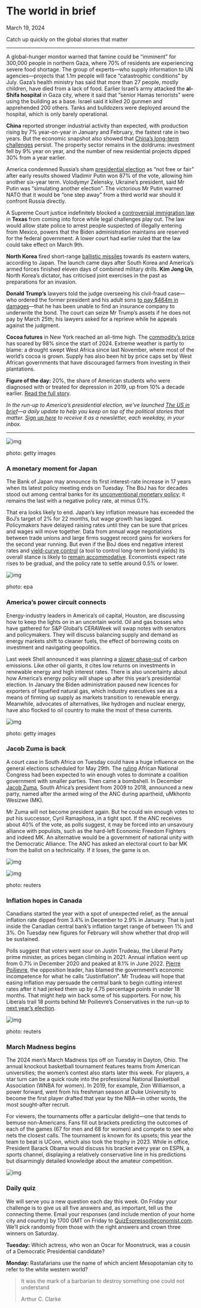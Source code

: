 # The world in brief

March 19, 2024

Catch up quickly on the global stories that matter

------

A global-hunger monitor warned that famine could be “imminent” for 300,000 people in northern Gaza, where 70% of residents are experiencing severe food shortage. The group of experts—who supply information to UN agencies—projects that 1.1m people will face “catastrophic conditions” by July. Gaza’s health ministry has said that more than 27 people, mostly children, have died from a lack of food. Earlier Israel’s army attacked the **al-Shifa hospital** in Gaza city, where it said that “senior Hamas terrorists” were using the building as a base. Israel said it killed 20 gunmen and apprehended 200 others. Tanks and bulldozers were deployed around the hospital, which is only barely operational.

**China** reported stronger industrial activity than expected, with production rising by 7% year-on-year in January and February, the fastest rate in two years. But the economic snapshot also showed that [China’s long-term challenges](https://www.economist.com/finance-and-economics/2024/01/17/chinas-population-is-shrinking-and-its-economy-is-losing-ground) persist. The property sector remains in the doldrums: investment fell by 9% year on year, and the number of new residential projects dipped 30% from a year earlier.

America condemned Russia’s sham [presidential election](https://www.economist.com/europe/2024/03/17/vladimir-putins-sham-re-election-is-notable-only-for-the-protests) as “not free or fair” after early results showed Vladimir Putin won 87% of the vote, allowing him another six-year term. Volodymyr Zelensky, Ukraine’s president, said Mr Putin was “simulating another election”. The victorious Mr Putin warned NATO that it would be “one step away” from a third world war should it confront Russia directly.

A Supreme Court justice indefinitely blocked a [controversial immigration law](https://www.economist.com/united-states/2024/01/25/the-bold-texas-plan-to-stop-migrants-has-hit-a-wall) in **Texas** from coming into force while legal challenges play out. The law would allow state police to arrest people suspected of illegally entering from Mexico, powers that the Biden administration maintains are reserved for the federal government. A lower court had earlier ruled that the law could take effect on March 9th.

**North Korea** fired short-range [ballistic missiles](https://www.economist.com/asia/2024/03/05/north-korea-is-arming-russia-and-threatening-war-with-south-korea) towards its eastern waters, according to Japan. The launch came days after South Korea and America’s armed forces finished eleven days of combined military drills. **Kim Jong Un**, North Korea’s dictator, has criticised joint exercises in the past as preparations for an invasion.

**Donald Trump’s** lawyers told the judge overseeing his civil-fraud case—who ordered the former president and his adult sons [to pay $464m in damages](https://www.economist.com/united-states/2024/02/17/the-consequences-of-donald-trumps-huge-fine-for-fraud)—that he has been unable to find an insurance company to underwrite the bond. The court can seize Mr Trump’s assets if he does not pay by March 25th; his lawyers asked for a reprieve while he appeals against the judgment.

**Cocoa futures** in New York reached an all-time high. The [commodity’s price](https://www.economist.com/graphic-detail/2024/02/28/why-chocolate-is-becoming-much-more-expensive) has soared by 98% since the start of 2024. Extreme weather is partly to blame: a drought swept West Africa since last November, where most of the world’s cocoa is grown. Supply has also been hit by price caps set by West African governments that have discouraged farmers from investing in their plantations.

**Figure of the day:** 20%, the share of American students who were diagnosed with or treated for depression in 2019, up from 10% a decade earlier. [Read the full story](https://www.economist.com/culture/2024/03/15/how-worried-should-people-be-about-generation-z).

*In the run-up to America’s presidential election, we’ve launched* [*The US in brief*](https://www.economist.com/us-in-brief)*—a daily update to help you keep on top of the political stories that matter.* [*Sign up here*](https://www.economist.com/newsletters/us-in-brief) *to receive it as a newsletter, each weekday, in your inbox.*

------

![img](https://cdn.espresso.economist.com/files/public/images/20240323_dap311.jpg)

photo: getty images

### A monetary moment for Japan

The Bank of Japan may announce its first interest-rate increase in 17 years when its latest policy meeting ends on Tuesday. The BoJ has for decades stood out among central banks for its [unconventional monetary policy](https://www.economist.com/finance-and-economics/2023/07/28/the-bank-of-japan-jolts-global-markets); it remains the last with a negative policy rate, at minus 0.1%.

That era looks likely to end. Japan’s key inflation measure has exceeded the BoJ’s target of 2% for 22 months, but wage growth has lagged. Policymakers have delayed raising rates until they can be sure that prices and wages will move together. Data from annual wage negotiations between trade unions and large firms suggest record gains for workers for the second year running. But even if the BoJ does end negative interest rates and [yield-curve control](https://www.economist.com/finance-and-economics/2023/11/02/how-japan-poses-a-threat-to-the-global-financial-system) (a tool to control long-term bond yields) its overall stance is likely to [remain accommodative](https://www.economist.com/finance-and-economics/2023/02/14/the-bank-of-japans-new-governor-ueda-kazuo-marks-a-break-with-tradition). Economists expect rate rises to be gradual, and the policy rate to settle around 0.5% or lower.

![img](https://cdn.espresso.economist.com/files/public/images/20240323_dap306.jpg)

photo: epa

### America’s power circuit connects

Energy-industry leaders in America’s oil capital, Houston, are discussing how to keep the lights on in an uncertain world. Oil and gas bosses who have gathered for S&P Global’s CERAWeek will swap notes with senators and policymakers. They will discuss balancing supply and demand as energy markets shift to cleaner fuels, the effect of borrowing costs on investment and navigating geopolitics.

Last week Shell announced it was planning a [slower phase-out](https://www.economist.com/special-report/2024/03/11/can-big-oil-run-in-reverse) of carbon emissions. Like other oil giants, it cites low returns on investments in renewable energy and high interest rates. There is also uncertainty about how America’s energy policy will shape up after this year’s presidential election. In January the Biden administration paused new licences for exporters of liquefied natural gas, which industry executives see as a means of firming up supply as markets transition to renewable energy. Meanwhile, advocates of alternatives, like hydrogen and nuclear energy, have also flocked to oil country to make the most of these currents.

![img](https://cdn.espresso.economist.com/files/public/images/20240323_dap308.jpg)

photo: getty images

### Jacob Zuma is back

A court case in South Africa on Tuesday could have a huge influence on the general elections scheduled for May 29th. The [ruling](https://www.economist.com/middle-east-and-africa/2023/05/22/business-leaders-fear-that-south-africa-risks-becoming-a-failed-state) African National Congress had been expected to win enough votes to dominate a coalition government with smaller parties. Then came a bombshell. In December [Jacob Zuma](https://www.economist.com/the-economist-explains/2018/02/19/why-jacob-zuma-resigned), South Africa’s president from 2009 to 2018, announced a new party, named after the armed wing of the ANC during apartheid, uMkhonto Wesizwe (MK).

Mr Zuma will not become president again. But he could win enough votes to put his successor, Cyril Ramaphosa, in a tight spot. If the ANC receives about 40% of the vote, as polls suggest, it may be forced into an unsavoury alliance with populists, such as the hard-left Economic Freedom Fighters and indeed MK. An alternative would be a government of national unity with the Democratic Alliance. The ANC has asked an electoral court to bar MK from the ballot on a technicality. If it loses, the game is on.

![img](https://cdn.espresso.economist.com/files/public/images/20240323_DAC851.jpg)

![img](https://cdn.espresso.economist.com/files/public/images/20240323_dap305.jpg)

photo: reuters

### Inflation hopes in Canada

Canadians started the year with a spot of unexpected relief, as the annual inflation rate dipped from 3.4% in December to 2.9% in January. That is just inside the Canadian central bank’s inflation target range of between 1% and 3%. On Tuesday new figures for February will show whether that drop will be sustained.

Polls suggest that voters went sour on Justin Trudeau, the Liberal Party prime minister, as prices began climbing in 2021. Annual inflation went up from 0.7% in December 2020 and peaked at 8.1% in June 2022. [Pierre Poilievre](https://www.economist.com/the-americas/2022/09/15/canadas-conservatives-pick-a-brainy-brawler-as-leader), the opposition leader, has blamed the government’s economic incompetence for what he calls “Justinflation”. Mr Trudeau will hope that easing inflation may persuade the central bank to begin cutting interest rates after it had jerked them up by 4.75 percentage points in under 18 months. That might help win back some of his supporters. For now, his Liberals trail 18 points behind Mr Poilievre’s Conservatives in the run-up to [next year’s election](https://www.economist.com/the-world-ahead/2023/11/13/justin-trudeau-wants-a-fourth-term-as-canadas-prime-minister).

![img](https://cdn.espresso.economist.com/files/public/images/20240323_dap302.jpg)

photo: reuters

### March Madness begins

The 2024 men’s March Madness tips off on Tuesday in Dayton, Ohio. The annual knockout basketball tournament features teams from American universities; the women’s contest also starts later this week. For players, a star turn can be a quick route into the professional National Basketball Association (WNBA for women). In 2019, for example, Zion Williamson, a power forward, went from his freshman season at Duke University to become the first player drafted that year by the NBA—in other words, the most sought-after recruit.

For viewers, the tournaments offer a particular delight—one that tends to bemuse non-Americans. Fans fill out brackets predicting the outcomes of each of the games (67 for men and 68 for women) and compete to see who nets the closest calls. The tournament is known for its upsets; this year the team to beat is UConn, which also took the trophy in 2023. While in office, President Barack Obama would discuss his bracket every year on ESPN, a sports channel, displaying a relatively conservative line in his predictions but disarmingly detailed knowledge about the amateur competition.

![img](https://cdn.espresso.economist.com/files/public/images/QuizNEW_37_107.jpeg)

### Daily quiz

We will serve you a new question each day this week. On Friday your challenge is to give us all five answers and, as important, tell us the connecting theme. Email your responses (and include mention of your home city and country) by 1700 GMT on Friday to [QuizEspresso@economist.com](https://mail.google.com/mail/?view=cm&fs=1&tf=1&to=QuizEspresso@economist.com). We’ll pick randomly from those with the right answers and crown three winners on Saturday.

**Tuesday:** Which actress, who won an Oscar for Moonstruck, was a cousin of a Democratic Presidential candidate?

**Monday:** Rastafarians use the name of which ancient Mesopotamian city to refer to the white western world?

> It was the mark of a barbarian to destroy something one could not understand
>
> Arthur C. Clarke
